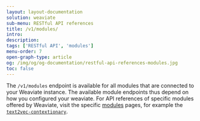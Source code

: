 ```yaml
---
layout: layout-documentation
solution: weaviate
sub-menu: RESTful API references
title: /v1/modules/
intro: 
description: 
tags: ['RESTful API', 'modules']
menu-order: 7
open-graph-type: article
og: /img/og/og-documentation/restful-api-references-modules.jpg
toc: false
---
```


The `/v1/modules` endpoint is available for all modules that are connected to your Weaviate instance. The available module endpoints thus depend on how you configured your weaviate. For API references of specific modules offered by Weaviate, visit the specific [modules](../modules/index.html) pages, for example the [`text2vec-contextionary`](../modules/text2vec-contextionary.html#module-endpoints-api-reference).